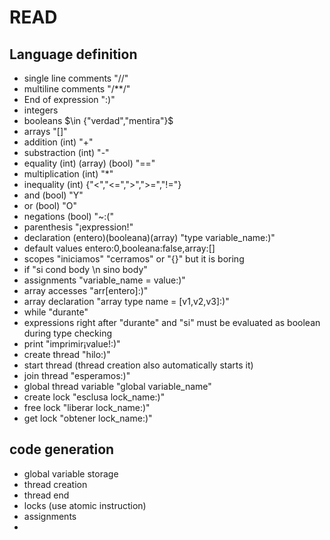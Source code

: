 # READ

## Language definition

- single line comments "//"
- multiline comments "/**/"
- End of expression ":)"
- integers 
- booleans $\in {"verdad","mentira"}$
- arrays "[]"
- addition (int) "+"
- substraction (int) "-"
- equality (int) (array) (bool) "=="
- multiplication (int) "*"
- inequality (int) {"<","<=",">",">=","!="}
- and (bool) "Y"
- or (bool) "O"
- negations (bool) "~:("
- parenthesis "¡expression!"
- declaration (entero)(booleana)(array) "type variable_name:)"
- default values entero:0,booleana:false,array:[]
- scopes "iniciamos" "cerramos" or "{}" but it is boring
- if "si cond body \n sino body"
- assignments "variable_name = value:)"
- array accesses "arr[entero]:)"
- array declaration "array type name = [v1,v2,v3]:)"
- while "durante"
- expressions right after "durante" and "si" must be evaluated as boolean during type checking
- print "imprimir¡value!:)"
- create thread "hilo:)"
- start thread (thread creation also automatically starts it)
- join thread "esperamos:)"
- global thread variable "global variable_name"
- create lock "esclusa lock_name:)"
- free lock "liberar lock_name:)"
- get lock "obtener lock_name:)"




## code generation
- global variable storage
- thread creation
- thread end
- locks (use atomic instruction)
- assignments
- 